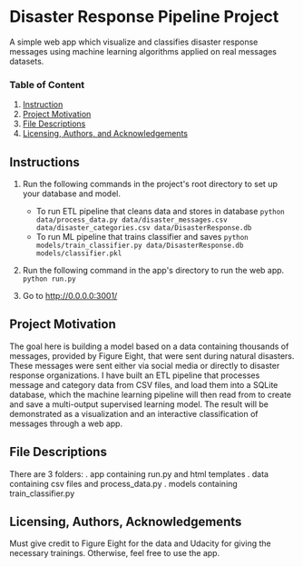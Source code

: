 # Disaster Response Pipeline Project
A simple web app which visualize and classifies disaster response messages using machine learning algorithms applied on real messages datasets.

### Table of Content
1. [Instruction](#instruction)
2. [Project Motivation](#motivation)
3. [File Descriptions](#files)
4. [Licensing, Authors, and Acknowledgements](#licensing)


## Instructions <a name="instruction"></a>
1. Run the following commands in the project's root directory to set up your database and model.

    - To run ETL pipeline that cleans data and stores in database
        `python data/process_data.py data/disaster_messages.csv data/disaster_categories.csv data/DisasterResponse.db`
    - To run ML pipeline that trains classifier and saves
        `python models/train_classifier.py data/DisasterResponse.db models/classifier.pkl`

2. Run the following command in the app's directory to run the web app.
    `python run.py`

3. Go to http://0.0.0.0:3001/


## Project Motivation<a name="motivation"></a>

The goal here is building a model based on a data containing thousands of messages, provided by Figure Eight, that were sent during natural disasters.
These messages were sent either via social media or directly to disaster response organizations. I have built an ETL pipeline that processes message and category data from CSV files, and load them into a SQLite database, which the machine learning pipeline will then read from to create and save a multi-output supervised learning model. The result will be demonstrated as a visualization and an interactive classification of messages through a web app.

## File Descriptions <a name="files"></a>

There are 3 folders:
. app containing run.py and html templates
. data containing csv files and process_data.py
. models containing train_classifier.py

## Licensing, Authors, Acknowledgements<a name="licensing"></a>

Must give credit to Figure Eight for the data and Udacity for giving the necessary trainings. Otherwise, feel free to use the app.
